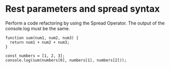 # Rest parameters and spread syntax

Perform a code refactoring by using the Spread Operator. 
The output of the console.log must be the same.

```
function sum(num1, num2, num3) {
  return num1 + num2 + num3;
}

const numbers = [1, 2, 3];
console.log(sum(numbers[0], numbers[1], numbers[2]));
```
